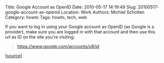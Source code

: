 Title: Google Account as OpenID
Date: 2010-05-17 14:19:49
Slug: 20100517-google-account-as-openid
Location: Work
Authors: Michiel Scholten
Category: howto
Tags: howto, tech, web

<p>If you want to log in using your Google account as OpenID (as Google is a provider), make sure you are logged in with that account and then use this url as ID on the site you're visiting:</p>

<blockquote><p><a href="https://www.google.com/accounts/o8/id">https://www.google.com/accounts/o8/id</a></p></blockquote>

<p>[<a href="http://lists.openid.net/pipermail/openid-general/2009-July/009271.html">source</a>]</p>
